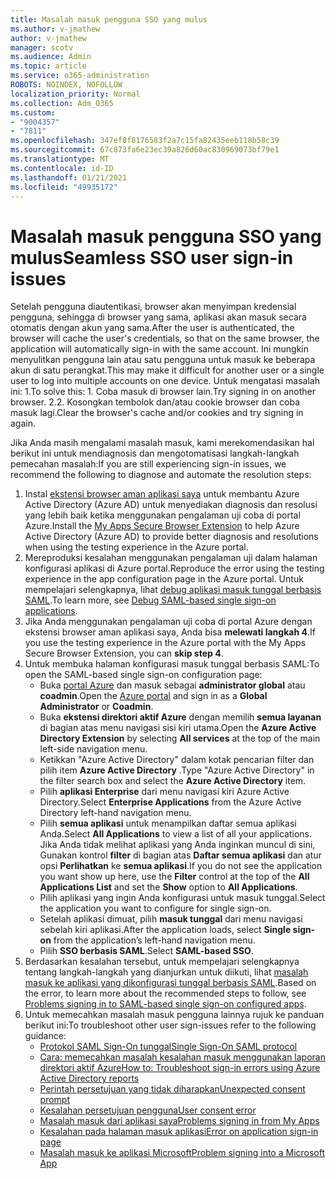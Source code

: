 ```yaml
---
title: Masalah masuk pengguna SSO yang mulus
ms.author: v-jmathew
author: v-jmathew
manager: scotv
ms.audience: Admin
ms.topic: article
ms.service: o365-administration
ROBOTS: NOINDEX, NOFOLLOW
localization_priority: Normal
ms.collection: Adm_O365
ms.custom:
- "9004357"
- "7811"
ms.openlocfilehash: 347ef8f8176583f2a7c15fa82435eeb118b58c39
ms.sourcegitcommit: 67c873fa6e23ec39a826d60ac830969073bf79e1
ms.translationtype: MT
ms.contentlocale: id-ID
ms.lasthandoff: 01/21/2021
ms.locfileid: "49935172"
---
```

# <a name="seamless-sso-user-sign-in-issues"></a><span data-ttu-id="1eb55-102">Masalah masuk pengguna SSO yang mulus</span><span class="sxs-lookup"><span data-stu-id="1eb55-102">Seamless SSO user sign-in issues</span></span>

<span data-ttu-id="1eb55-103">Setelah pengguna diautentikasi, browser akan menyimpan kredensial pengguna, sehingga di browser yang sama, aplikasi akan masuk secara otomatis dengan akun yang sama.</span><span class="sxs-lookup"><span data-stu-id="1eb55-103">After the user is authenticated, the browser will cache the user's credentials, so that on the same browser, the application will automatically sign-in with the same account.</span></span> <span data-ttu-id="1eb55-104">Ini mungkin menyulitkan pengguna lain atau satu pengguna untuk masuk ke beberapa akun di satu perangkat.</span><span class="sxs-lookup"><span data-stu-id="1eb55-104">This may make it difficult for another user or a single user to log into multiple accounts on one device.</span></span> <span data-ttu-id="1eb55-105">Untuk mengatasi masalah ini: 1.</span><span class="sxs-lookup"><span data-stu-id="1eb55-105">To solve this: 1.</span></span> <span data-ttu-id="1eb55-106">Coba masuk di browser lain.</span><span class="sxs-lookup"><span data-stu-id="1eb55-106">Try signing in on another browser.</span></span> <span data-ttu-id="1eb55-107">2.</span><span class="sxs-lookup"><span data-stu-id="1eb55-107">2.</span></span> <span data-ttu-id="1eb55-108">Kosongkan tembolok dan/atau cookie browser dan coba masuk lagi.</span><span class="sxs-lookup"><span data-stu-id="1eb55-108">Clear the browser's cache and/or cookies and try signing in again.</span></span>

<span data-ttu-id="1eb55-109">Jika Anda masih mengalami masalah masuk, kami merekomendasikan hal berikut ini untuk mendiagnosis dan mengotomatisasi langkah-langkah pemecahan masalah:</span><span class="sxs-lookup"><span data-stu-id="1eb55-109">If you are still experiencing sign-in issues, we recommend the following to diagnose and automate the resolution steps:</span></span>

1. <span data-ttu-id="1eb55-110">Instal [ekstensi browser aman aplikasi saya](https://docs.microsoft.com/azure/active-directory/manage-apps/access-panel-extension-problem-installing) untuk membantu Azure Active Directory (Azure AD) untuk menyediakan diagnosis dan resolusi yang lebih baik ketika menggunakan pengalaman uji coba di portal Azure.</span><span class="sxs-lookup"><span data-stu-id="1eb55-110">Install the [My Apps Secure Browser Extension](https://docs.microsoft.com/azure/active-directory/manage-apps/access-panel-extension-problem-installing) to help Azure Active Directory (Azure AD) to provide better diagnosis and resolutions when using the testing experience in the Azure portal.</span></span>
2. <span data-ttu-id="1eb55-111">Mereproduksi kesalahan menggunakan pengalaman uji dalam halaman konfigurasi aplikasi di Azure portal.</span><span class="sxs-lookup"><span data-stu-id="1eb55-111">Reproduce the error using the testing experience in the app configuration page in the Azure portal.</span></span> <span data-ttu-id="1eb55-112">Untuk mempelajari selengkapnya, lihat [debug aplikasi masuk tunggal berbasis SAML](https://docs.microsoft.com/azure/active-directory/azuread-dev/howto-v1-debug-saml-sso-issues).</span><span class="sxs-lookup"><span data-stu-id="1eb55-112">To learn more, see [Debug SAML-based single sign-on applications](https://docs.microsoft.com/azure/active-directory/azuread-dev/howto-v1-debug-saml-sso-issues).</span></span>
3. <span data-ttu-id="1eb55-113">Jika Anda menggunakan pengalaman uji coba di portal Azure dengan ekstensi browser aman aplikasi saya, Anda bisa **melewati langkah 4**.</span><span class="sxs-lookup"><span data-stu-id="1eb55-113">If you use the testing experience in the Azure portal with the My Apps Secure Browser Extension, you can **skip step 4**.</span></span>
4. <span data-ttu-id="1eb55-114">Untuk membuka halaman konfigurasi masuk tunggal berbasis SAML:</span><span class="sxs-lookup"><span data-stu-id="1eb55-114">To open the SAML-based single sign-on configuration page:</span></span>
    - <span data-ttu-id="1eb55-115">Buka [portal Azure](https://portal.azure.com/) dan masuk sebagai **administrator global** atau **coadmin**.</span><span class="sxs-lookup"><span data-stu-id="1eb55-115">Open the [Azure portal](https://portal.azure.com/) and sign in as a **Global Administrator** or **Coadmin**.</span></span>
    - <span data-ttu-id="1eb55-116">Buka **ekstensi direktori aktif Azure** dengan memilih **semua layanan** di bagian atas menu navigasi sisi kiri utama.</span><span class="sxs-lookup"><span data-stu-id="1eb55-116">Open the **Azure Active Directory Extension** by selecting **All services** at the top of the main left-side navigation menu.</span></span>
    - <span data-ttu-id="1eb55-117">Ketikkan "Azure Active Directory" dalam kotak pencarian filter dan pilih item **Azure Active Directory** .</span><span class="sxs-lookup"><span data-stu-id="1eb55-117">Type "Azure Active Directory" in the filter search box and select the **Azure Active Directory** item.</span></span>
    - <span data-ttu-id="1eb55-118">Pilih **aplikasi Enterprise** dari menu navigasi kiri Azure Active Directory.</span><span class="sxs-lookup"><span data-stu-id="1eb55-118">Select **Enterprise Applications** from the Azure Active Directory left-hand navigation menu.</span></span>
    - <span data-ttu-id="1eb55-119">Pilih **semua aplikasi** untuk menampilkan daftar semua aplikasi Anda.</span><span class="sxs-lookup"><span data-stu-id="1eb55-119">Select **All Applications** to view a list of all your applications.</span></span> <span data-ttu-id="1eb55-120">Jika Anda tidak melihat aplikasi yang Anda inginkan muncul di sini, Gunakan kontrol **filter** di bagian atas **Daftar semua aplikasi** dan atur opsi **Perlihatkan** ke **semua aplikasi**.</span><span class="sxs-lookup"><span data-stu-id="1eb55-120">If you do not see the application you want show up here, use the **Filter** control at the top of the **All Applications List** and set the **Show** option to **All Applications**.</span></span>
    - <span data-ttu-id="1eb55-121">Pilih aplikasi yang ingin Anda konfigurasi untuk masuk tunggal.</span><span class="sxs-lookup"><span data-stu-id="1eb55-121">Select the application you want to configure for single sign-on.</span></span>
    - <span data-ttu-id="1eb55-122">Setelah aplikasi dimuat, pilih **masuk tunggal** dari menu navigasi sebelah kiri aplikasi.</span><span class="sxs-lookup"><span data-stu-id="1eb55-122">After the application loads, select **Single sign-on** from the application’s left-hand navigation menu.</span></span>
    - <span data-ttu-id="1eb55-123">Pilih **SSO berbasis SAML**.</span><span class="sxs-lookup"><span data-stu-id="1eb55-123">Select **SAML-based SSO**.</span></span>
5. <span data-ttu-id="1eb55-124">Berdasarkan kesalahan tersebut, untuk mempelajari selengkapnya tentang langkah-langkah yang dianjurkan untuk diikuti, lihat [masalah masuk ke aplikasi yang dikonfigurasi tunggal berbasis SAML](https://docs.microsoft.com/azure/active-directory/manage-apps/application-sign-in-problem-federated-sso-gallery#application-not-found-in-directory).</span><span class="sxs-lookup"><span data-stu-id="1eb55-124">Based on the error, to learn more about the recommended steps to follow, see [Problems signing in to SAML-based single sign-on configured apps](https://docs.microsoft.com/azure/active-directory/manage-apps/application-sign-in-problem-federated-sso-gallery#application-not-found-in-directory).</span></span>
6. <span data-ttu-id="1eb55-125">Untuk memecahkan masalah masuk pengguna lainnya rujuk ke panduan berikut ini:</span><span class="sxs-lookup"><span data-stu-id="1eb55-125">To troubleshoot other user sign-issues refer to the following guidance:</span></span>
    - [<span data-ttu-id="1eb55-126">Protokol SAML Sign-On tunggal</span><span class="sxs-lookup"><span data-stu-id="1eb55-126">Single Sign-On SAML protocol</span></span>](https://docs.microsoft.com/azure/active-directory/develop/single-sign-on-saml-protocol)
    - [<span data-ttu-id="1eb55-127">Cara: memecahkan masalah kesalahan masuk menggunakan laporan direktori aktif Azure</span><span class="sxs-lookup"><span data-stu-id="1eb55-127">How to: Troubleshoot sign-in errors using Azure Active Directory reports</span></span>](https://docs.microsoft.com/azure/active-directory/reports-monitoring/howto-troubleshoot-sign-in-errors)
    - [<span data-ttu-id="1eb55-128">Perintah persetujuan yang tidak diharapkan</span><span class="sxs-lookup"><span data-stu-id="1eb55-128">Unexpected consent prompt</span></span>](https://docs.microsoft.com/azure/active-directory/manage-apps/application-sign-in-unexpected-user-consent-prompt)
    - [<span data-ttu-id="1eb55-129">Kesalahan persetujuan pengguna</span><span class="sxs-lookup"><span data-stu-id="1eb55-129">User consent error</span></span>](https://docs.microsoft.com/azure/active-directory/manage-apps/application-sign-in-unexpected-user-consent-error)
    - [<span data-ttu-id="1eb55-130">Masalah masuk dari aplikasi saya</span><span class="sxs-lookup"><span data-stu-id="1eb55-130">Problems signing in from My Apps</span></span>](https://docs.microsoft.com/azure/active-directory/manage-apps/application-sign-in-other-problem-access-panel)
    - [<span data-ttu-id="1eb55-131">Kesalahan pada halaman masuk aplikasi</span><span class="sxs-lookup"><span data-stu-id="1eb55-131">Error on application sign-in page</span></span>](https://docs.microsoft.com/azure/active-directory/manage-apps/application-sign-in-problem-application-error)
    - [<span data-ttu-id="1eb55-132">Masalah masuk ke aplikasi Microsoft</span><span class="sxs-lookup"><span data-stu-id="1eb55-132">Problem signing into a Microsoft App</span></span>](https://docs.microsoft.com/azure/active-directory/manage-apps/application-sign-in-problem-first-party-microsoft)
